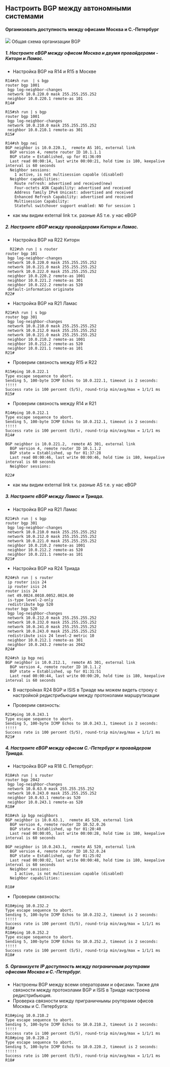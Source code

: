 ## Настроить BGP между автономными системами
#### Организовать доступность между офисами Москва и С.-Петербург

![](https://github.com/Ram170107/Otus_practice_ARR/blob/865fa89d441f52cf2804c38e4a12107a701355c6/labs/lab_9/%D0%A1%D1%85%D0%B5%D0%BC%D0%B0%20BGP.png)
Общая схема организации BGP

##### 1. Настроите eBGP между офисом Москва и двумя провайдерами - Киторн и Ламас.
- Настройка BGP на R14 и R15 в Москве

```
R14#sh run  | s bgp
router bgp 1001
 bgp log-neighbor-changes
 network 10.0.220.0 mask 255.255.255.252
 neighbor 10.0.220.1 remote-as 101
R14#
```

```
R15#sh run | s bgp
router bgp 1001
 bgp log-neighbor-changes
 network 10.0.210.0 mask 255.255.255.252
 neighbor 10.0.210.1 remote-as 301
R15#
```

```
R14#sh bgp nei
BGP neighbor is 10.0.220.1,  remote AS 101, external link
  BGP version 4, remote router ID 10.1.1.1
  BGP state = Established, up for 01:36:09
  Last read 00:00:14, last write 00:00:21, hold time is 180, keepalive interval is 60 seconds
  Neighbor sessions:
    1 active, is not multisession capable (disabled)
  Neighbor capabilities:
    Route refresh: advertised and received(new)
    Four-octets ASN Capability: advertised and received
    Address family IPv4 Unicast: advertised and received
    Enhanced Refresh Capability: advertised and received
    Multisession Capability: 
    Stateful switchover support enabled: NO for session 1
```
- как мы видим external link т.к. разные AS т.е. у нас eBGP

##### 2. Настроите eBGP между провайдерами Киторн и Ламас.

- Настройка BGP на R22 Киторн

```
  R22#sh run | s router
router bgp 101
 bgp log-neighbor-changes
 network 10.0.220.0 mask 255.255.255.252
 network 10.0.221.0 mask 255.255.255.252
 network 10.0.222.0 mask 255.255.255.252
 neighbor 10.0.220.2 remote-as 1001
 neighbor 10.0.221.2 remote-as 301
 neighbor 10.0.222.2 remote-as 520
 default-information originate
R22#
```
- Настройка BGP на R21 Ламас

```
R21#sh run | s bgp
router bgp 301
 bgp log-neighbor-changes
 network 10.0.210.0 mask 255.255.255.252
 network 10.0.212.0 mask 255.255.255.252
 network 10.0.221.0 mask 255.255.255.252
 neighbor 10.0.210.2 remote-as 1001
 neighbor 10.0.212.2 remote-as 520
 neighbor 10.0.221.1 remote-as 101
R21#
```
- Проверим связность между R15 и R22
  
```
R15#ping 10.0.222.1
Type escape sequence to abort.
Sending 5, 100-byte ICMP Echos to 10.0.222.1, timeout is 2 seconds:
!!!!!
Success rate is 100 percent (5/5), round-trip min/avg/max = 1/1/1 ms
R15#

```
- Проверим связность между R14 и R21

```
R14#ping 10.0.212.1
Type escape sequence to abort.
Sending 5, 100-byte ICMP Echos to 10.0.212.1, timeout is 2 seconds:
!!!!!
Success rate is 100 percent (5/5), round-trip min/avg/max = 1/1/1 ms
R14#

```

```
BGP neighbor is 10.0.221.2,  remote AS 301, external link
  BGP version 4, remote router ID 10.1.1.2
  BGP state = Established, up for 01:37:28
  Last read 00:00:46, last write 00:00:46, hold time is 180, keepalive interval is 60 seconds
  Neighbor sessions:
          
R22#
```
- как мы видим external link т.к. разные AS т.е. у нас eBGP

##### 3. Настроите eBGP между Ламас и Триада.
- Настройка BGP на R21 Ламас

```
R21#sh run | s bgp
router bgp 301
 bgp log-neighbor-changes
 network 10.0.210.0 mask 255.255.255.252
 network 10.0.212.0 mask 255.255.255.252
 network 10.0.221.0 mask 255.255.255.252
 neighbor 10.0.210.2 remote-as 1001
 neighbor 10.0.212.2 remote-as 520
 neighbor 10.0.221.1 remote-as 101
R21#
```
- Настройка BGP на R24 Триада
```
R24#sh run | s router
 ip router isis 24
 ip router isis 24
router isis 24
 net 49.0024.0010.0052.0024.00
 is-type level-2-only
 redistribute bgp 520
router bgp 520
 bgp log-neighbor-changes
 network 10.0.212.0 mask 255.255.255.252
 network 10.0.232.0 mask 255.255.255.252
 network 10.0.241.0 mask 255.255.255.252
 network 10.0.243.0 mask 255.255.255.252
 redistribute isis 24 level-2 metric 10
 neighbor 10.0.212.1 remote-as 301
 neighbor 10.0.243.2 remote-as 2042
R24#

R24#sh ip bgp nei
BGP neighbor is 10.0.212.1,  remote AS 301, external link
  BGP version 4, remote router ID 10.1.1.2
  BGP state = Established, up for 01:31:51
  Last read 00:00:44, last write 00:00:20, hold time is 180, keepalive interval is 60 seconds

```
- В настройках R24 BGP и ISIS в Триаде мы можем видеть строку с настройкой редистрибьюции между протоколами маршрутизации

- Проверим связность:

```
R21#ping 10.0.243.1
Type escape sequence to abort.
Sending 5, 100-byte ICMP Echos to 10.0.243.1, timeout is 2 seconds:
!!!!!
Success rate is 100 percent (5/5), round-trip min/avg/max = 1/1/1 ms
R21#

```
##### 4. Настроите eBGP между офисом С.-Петербург и провайдером Триада.
- Настройка BGP на R18 С. Петербург:
```
R18#sh run | s router
router bgp 2042
 bgp log-neighbor-changes
 network 10.0.63.0 mask 255.255.255.252
 network 10.0.243.0 mask 255.255.255.252
 neighbor 10.0.63.1 remote-as 520
 neighbor 10.0.243.1 remote-as 520
R18#

```

```
R18#sh ip bgp neighbors 
BGP neighbor is 10.0.63.1,  remote AS 520, external link
  BGP version 4, remote router ID 10.52.0.26
  BGP state = Established, up for 01:20:40
  Last read 00:00:05, last write 00:00:28, hold time is 180, keepalive interval is 60 seconds

BGP neighbor is 10.0.243.1,  remote AS 520, external link
  BGP version 4, remote router ID 10.52.0.24
  BGP state = Established, up for 01:25:02
  Last read 00:00:02, last write 00:00:48, hold time is 180, keepalive interval is 60 seconds
  Neighbor sessions:
    1 active, is not multisession capable (disabled)
  Neighbor capabilities:
          
R18#
```
- Проверим связность:

```
R18#ping 10.0.232.2
Type escape sequence to abort.
Sending 5, 100-byte ICMP Echos to 10.0.232.2, timeout is 2 seconds:
!!!!!
Success rate is 100 percent (5/5), round-trip min/avg/max = 1/1/1 ms
R18#             
R18#ping 10.0.252.2
Type escape sequence to abort.
Sending 5, 100-byte ICMP Echos to 10.0.252.2, timeout is 2 seconds:
!!!!!
Success rate is 100 percent (5/5), round-trip min/avg/max = 1/1/1 ms
R18#
```

##### 5. Организуете IP доступность между пограничным роутерами офисами Москва и С.-Петербург.

- Настроены BGP между всеми операторами и офисами. Также для связности между протоколами BGP и ISIS в Триаде настроена редистрибьюция.
- Проверка связности между приграничнымы роутерами офисов Москвы и С. Петербурга:

```
R18#ping 10.0.210.2     
Type escape sequence to abort.
Sending 5, 100-byte ICMP Echos to 10.0.210.2, timeout is 2 seconds:
!!!!!
Success rate is 100 percent (5/5), round-trip min/avg/max = 1/1/1 ms
R18#ping 10.0.220.2
Type escape sequence to abort.
Sending 5, 100-byte ICMP Echos to 10.0.220.2, timeout is 2 seconds:
!!!!!
Success rate is 100 percent (5/5), round-trip min/avg/max = 1/1/1 ms
R18#

```
